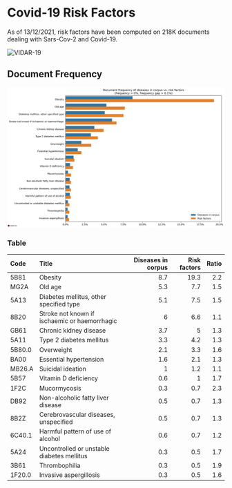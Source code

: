 # Covid-19 Risk Factors



As of 13/12/2021, risk factors have been computed on 218K documents dealing with Sars-Cov-2 and Covid-19.

![VIDAR-19](https://fran6wol.eu.pythonanywhere.com/assets/img/vidar_wm2.png)

## Document Frequency

![document frequency](./covid-19-risk-factors.png)

### Table

| Code   | Title                                         | Diseases in corpus | Risk factors | Ratio |
| :----- | :-------------------------------------------- | -----------------: | -----------: | ----: |
| 5B81   | Obesity                                       |                8.7 |         19.3 |   2.2 |
| MG2A   | Old age                                       |                5.3 |          7.7 |   1.5 |
| 5A13   | Diabetes mellitus, other specified type       |                5.1 |          7.5 |   1.5 |
| 8B20   | Stroke not known if ischaemic or haemorrhagic |                  6 |          6.6 |   1.1 |
| GB61   | Chronic kidney disease                        |                3.7 |            5 |   1.3 |
| 5A11   | Type 2 diabetes mellitus                      |                3.3 |          4.2 |   1.3 |
| 5B80.0 | Overweight                                    |                2.1 |          3.3 |   1.6 |
| BA00   | Essential hypertension                        |                1.6 |          2.1 |   1.3 |
| MB26.A | Suicidal ideation                             |                  1 |          1.2 |   1.1 |
| 5B57   | Vitamin D deficiency                          |                0.6 |            1 |   1.7 |
| 1F2C   | Mucormycosis                                  |                0.3 |          0.7 |   2.3 |
| DB92   | Non-alcoholic fatty liver disease             |                0.5 |          0.7 |   1.3 |
| 8B2Z   | Cerebrovascular diseases, unspecified         |                0.5 |          0.7 |   1.3 |
| 6C40.1 | Harmful pattern of use of alcohol             |                0.6 |          0.7 |   1.2 |
| 5A24   | Uncontrolled or unstable diabetes mellitus    |                0.3 |          0.5 |   1.7 |
| 3B61   | Thrombophilia                                 |                0.3 |          0.5 |   1.9 |
| 1F20.0 | Invasive aspergillosis                        |                0.3 |          0.5 |   1.6 |

